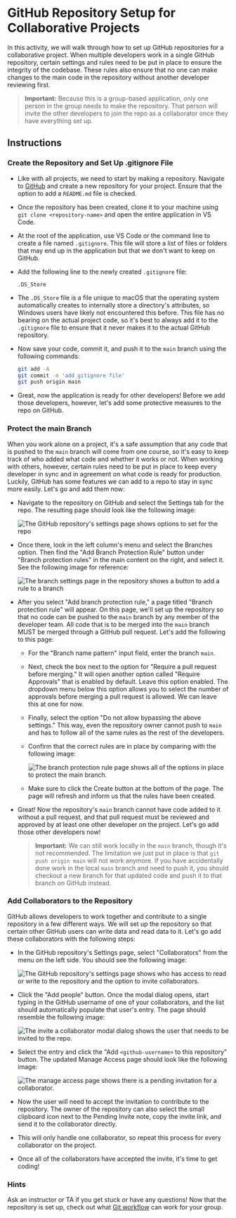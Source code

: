 # GitHub Repository Setup for Collaborative Projects

In this activity, we will walk through how to set up GitHub repositories for a collaborative project. When multiple developers work in a single GitHub repository, certain settings and rules need to be put in place to ensure the integrity of the codebase. These rules also ensure that no one can make changes to the main code in the repository without another developer reviewing first.

> **Important:** Because this is a group-based application, only one person in the group needs to make the repository. That person will invite the other developers to join the repo as a collaborator once they have everything set up.

## Instructions

### Create the Repository and Set Up .gitignore File

* Like with all projects, we need to start by making a repository. Navigate to [GitHub](https://github.com) and create a new repository for your project. Ensure that the option to add a `README.md` file is checked. 

* Once the repository has been created, clone it to your machine using `git clone <repository-name>` and open the entire application in VS Code.

* At the root of the application, use VS Code or the command line to create a file named `.gitignore`. This file will store a list of files or folders that may end up in the application but that we don't want to keep on GitHub.

* Add the following line to the newly created `.gitignore` file:

  ```
  .DS_Store
  ```

* The `.DS_Store` file is a file unique to macOS that the operating system automatically creates to internally store a directory's attributes, so Windows users have likely not encountered this before. This file has no bearing on the actual project code, so it's best to always add it to the `.gitignore` file to ensure that it never makes it to the actual GitHub repository.

* Now save your code, commit it, and push it to the `main` branch using the following commands:

  ```bash
  git add -A
  git commit -m 'add gitignore file'
  git push origin main
  ```

* Great, now the application is ready for other developers! Before we add those developers, however, let's add some protective measures to the repo on GitHub.

### Protect the main Branch

When you work alone on a project, it's a safe assumption that any code that is pushed to the `main` branch will come from one course, so it's easy to keep track of who added what code and whether it works or not. When working with others, however, certain rules need to be put in place to keep every developer in sync and in agreement on what code is ready for production. Luckily, GitHub has some features we can add to a repo to stay in sync more easily. Let's go and add them now:

* Navigate to the repository on GitHub and select the Settings tab for the repo. The resulting page should look like the following image:

  ![The GitHub repository's settings page shows options to set for the repo](./Images/01-repo-settings.png)

* Once there, look in the left column's menu and select the Branches option. Then find the "Add Branch Protection Rule" button under "Branch protection rules" in the main content on the right, and select it. See the following image for reference:

  ![The branch settings page in the repository shows a button to add a rule to a branch](./Images/02-branch-rules.png)

* After you select "Add branch protection rule," a page titled "Branch protection rule" will appear. On this page, we'll set up the repository so that no code can be pushed to the `main` branch by any member of the developer team. All code that is to be merged into the `main` branch MUST be merged through a GitHub pull request. Let's add the following to this page:

  * For the "Branch name pattern" input field, enter the branch `main`.

  * Next, check the box next to the option for "Require a pull request before merging." It will open another option called "Require Approvals" that is enabled by default. Leave this option enabled. The dropdown menu below this option allows you to select the number of approvals before merging a pull request is allowed. We can leave this at one for now.

  * Finally, select the option "Do not allow bypassing the above settings." This way, even the repository owner cannot push to `main` and has to follow all of the same rules as the rest of the developers.

  * Confirm that the correct rules are in place by comparing with the following image: 

    ![The branch protection rule page shows all of the options in place to protect the main branch.](./Images/03-branch-rules-done.png)

  * Make sure to click the Create button at the bottom of the page. The page will refresh and inform us that the rules have been created.

* Great! Now the repository's `main` branch cannot have code added to it without a pull request, and that pull request must be reviewed and approved by at least one other developer on the project. Let's go add those other developers now!

  > **Important:** We can still work locally in the `main` branch, though it's not recommended. The limitation we just put in place is that `git push origin main` will not work anymore. If you have accidentally done work in the local `main` branch and need to push it, you should checkout a new branch for that updated code and push it to that branch on GitHub instead.

### Add Collaborators to the Repository

GitHub allows developers to work together and contribute to a single repository in a few different ways. We will set up the repository so that certain other GitHub users can write data and read data to it. Let's go add these collaborators with the following steps:

* In the GitHub repository's Settings page, select "Collaborators" from the menu on the left side. You should see the following image:

  ![The GitHub repository's settings page shows who has access to read or write to the repository and the option to invite collaborators.](./Images/04-manage-access.png)

* Click the "Add people" button. Once the modal dialog opens, start typing in the GitHub username of one of your collaborators, and the list should automatically populate that user's entry. The page should resemble the following image:

  ![The invite a collaborator modal dialog shows the user that needs to be invited to the repo.](./Images/05-invite-collaborator.png)

* Select the entry and click the "Add `<github-username>` to this repository" button. The updated Manage Access page should look like the following image:

  ![The manage access page shows there is a pending invitation for a collaborator.](./Images/06-pending-invite.png)

* Now the user will need to accept the invitation to contribute to the repository. The owner of the repository can also select the small clipboard icon next to the Pending Invite note, copy the invite link, and send it to the collaborator directly.

* This will only handle one collaborator, so repeat this process for every collaborator on the project.

* Once all of the collaborators have accepted the invite, it's time to get coding! 

### Hints

Ask an instructor or TA if you get stuck or have any questions! Now that the repository is set up, check out what [Git workflow](https://guides.github.com/introduction/flow/) can work for your group. 
